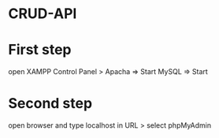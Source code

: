 # CRUD-API

First step
==========
open XAMPP Control Panel >
Apacha => Start
MySQL => Start

Second step
===========
open browser and type localhost in URL >
select phpMyAdmin

